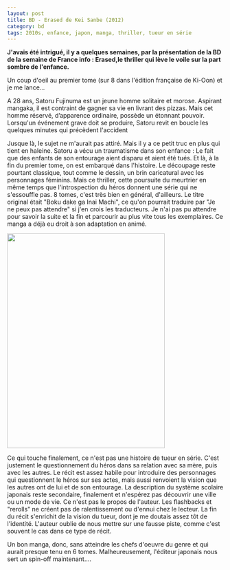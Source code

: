 ```yaml
---
layout: post
title: BD - Erased de Kei Sanbe (2012)
category: bd
tags: 2010s, enfance, japon, manga, thriller, tueur en série
---
```

**J'avais été intrigué, il y a quelques semaines, par la présentation de la BD de la semaine de France info : Erased,le thriller qui lève le voile sur la part sombre de l'enfance.**

Un coup d'oeil au premier tome (sur 8 dans l'édition française de Ki-Oon) et je me lance...

A 28 ans, Satoru Fujinuma est un jeune homme solitaire et morose. Aspirant mangaka, il est contraint de gagner sa vie en livrant des pizzas. Mais cet homme réservé, d’apparence ordinaire, possède un étonnant pouvoir. Lorsqu'un événement grave doit se produire, Satoru revit en boucle les quelques minutes qui précèdent l'accident

Jusque là, le sujet ne m'aurait pas attiré. Mais il y a ce petit truc en plus qui tient en haleine. Satoru a vécu un traumatisme dans son enfance : Le fait que des enfants de son entourage aient disparu et aient été tués. Et là, à la fin du premier tome, on est embarqué dans l'histoire. Le découpage reste pourtant classique, tout comme le dessin, un brin caricatural avec les personnages féminins. Mais ce thriller, cette poursuite du meurtrier en même temps que l'introspection du héros donnent une série qui ne s'essouffle pas. 8 tomes, c'est très bien en général, d'ailleurs. Le titre original était "Boku dake ga Inai Machi", ce qu'on pourrait traduire par "Je ne peux pas attendre" si j'en crois les traducteurs. Je n'ai pas pu attendre pour savoir la suite et la fin et parcourir au plus vite tous les exemplaires. Ce manga a déjà eu droit à son adaptation en animé.

<img class="alignleft size-full wp-image-9144" src="https://cheziceman.files.wordpress.com/2017/03/erased.jpg" alt="" width="367" height="499" />

Ce qui touche finalement, ce n'est pas une histoire de tueur en série. C'est justement le questionnement du héros dans sa relation avec sa mère, puis avec les autres. Le récit est assez habile pour introduire des personnages qui questionnent le héros sur ses actes, mais aussi renvoient la vision que les autres ont de lui et de son entourage. La description du système scolaire japonais reste secondaire, finalement et n'espérez pas découvrir une ville ou un mode de vie. Ce n'est pas le propos de l'auteur. Les flashbacks et "rerolls" ne créent pas de ralentissement ou d'ennui chez le lecteur. La fin du récit s'enrichit de la vision du tueur, dont je me doutais assez tôt de l'identité. L'auteur oublie de nous mettre sur une fausse piste, comme c'est souvent le cas dans ce type de récit.

Un bon manga, donc, sans atteindre les chefs d'oeuvre du genre et qui aurait presque tenu en 6 tomes. Malheureusement, l'éditeur japonais nous sert un spin-off maintenant....

